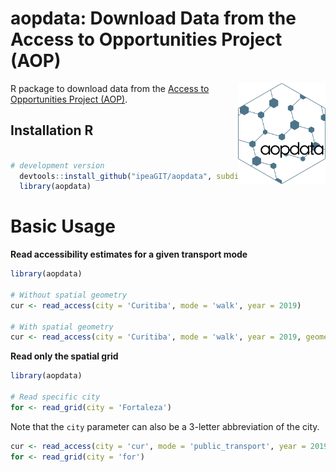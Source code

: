 # aopdata: Download Data from the Access to Opportunities Project (AOP)

<img align="right" src="https://github.com/ipeaGIT/aopdata/blob/main/r-package/man/figures/logo.png?raw=true" alt="logo" width="140"> 

R package to download data from the [Access to Opportunities Project (AOP)](https://www.ipea.gov.br/acessooportunidades/en/).


## Installation R

```R

# development version
  devtools::install_github("ipeaGIT/aopdata", subdir = "r-package")
  library(aopdata)
```



# Basic Usage

**Read accessibility estimates for a given transport mode**
```R
library(aopdata)

# Without spatial geometry
cur <- read_access(city = 'Curitiba', mode = 'walk', year = 2019)

# With spatial geometry
cur <- read_access(city = 'Curitiba', mode = 'walk', year = 2019, geometry = TRUE)


```


**Read only the spatial grid**
```R
library(aopdata)

# Read specific city
for <- read_grid(city = 'Fortaleza')
```

Note that the `city` parameter can also be a 3-letter abbreviation of the city.
```R
cur <- read_access(city = 'cur', mode = 'public_transport', year = 2019)
for <- read_grid(city = 'for')
```

